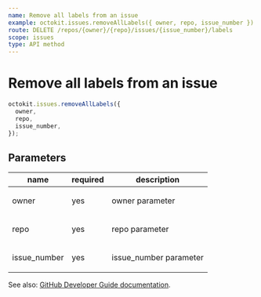 ```yaml
---
name: Remove all labels from an issue
example: octokit.issues.removeAllLabels({ owner, repo, issue_number })
route: DELETE /repos/{owner}/{repo}/issues/{issue_number}/labels
scope: issues
type: API method
---
```


# Remove all labels from an issue

```js
octokit.issues.removeAllLabels({
  owner,
  repo,
  issue_number,
});
```

## Parameters

<table>
  <thead>
    <tr>
      <th>name</th>
      <th>required</th>
      <th>description</th>
    </tr>
  </thead>
  <tbody>
    <tr><td>owner</td><td>yes</td><td>

owner parameter

</td></tr>
<tr><td>repo</td><td>yes</td><td>

repo parameter

</td></tr>
<tr><td>issue_number</td><td>yes</td><td>

issue_number parameter

</td></tr>
  </tbody>
</table>

See also: [GitHub Developer Guide documentation](https://developer.github.com/v3/issues/labels/#remove-all-labels-from-an-issue).
